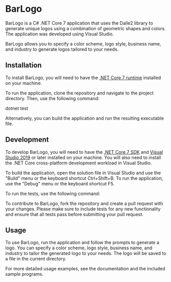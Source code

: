 ﻿# BarLogo

BarLogo is a C# .NET Core 7 application that uses the Dalle2 library to generate unique logos using a combination of geometric shapes and colors. The application was developed using Visual Studio.

BarLogo allows you to specify a color scheme, logo style, business name, and industry to generate logos tailored to your needs.

## Installation

To install BarLogo, you will need to have the [.NET Core 7 runtime](https://dotnet.microsoft.com/download/dotnet/7.0) installed on your machine.

To run the application, clone the repository and navigate to the project directory. Then, use the following command:

dotnet test


Alternatively, you can build the application and run the resulting executable file.

## Development

To develop BarLogo, you will need to have the [.NET Core 7 SDK](https://dotnet.microsoft.com/download/dotnet/7.0) and [Visual Studio 2019](https://visualstudio.microsoft.com/) or later installed on your machine. You will also need to install the .NET Core cross-platform development workload in Visual Studio.

To build the application, open the solution file in Visual Studio and use the "Build" menu or the keyboard shortcut Ctrl+Shift+B. To run the application, use the "Debug" menu or the keyboard shortcut F5.

To run the tests, use the following command:





To contribute to BarLogo, fork the repository and create a pull request with your changes. Please make sure to include tests for any new functionality and ensure that all tests pass before submitting your pull request.

## Usage

To use BarLogo, run the application and follow the prompts to generate a logo. You can specify a color scheme, logo style, business name, and industry to tailor the generated logo to your needs. The logo will be saved to a file in the current directory.

For more detailed usage examples, see the documentation and the included sample programs.
